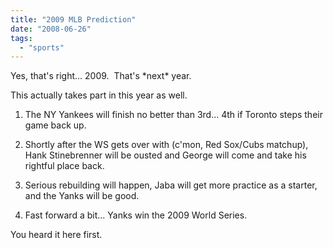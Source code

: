 ```yaml
---
title: "2009 MLB Prediction"
date: "2008-06-26"
tags:
  - "sports"
---
```


Yes, that's right... 2009.  That's \*next\* year.

  

This actually takes part in this year as well.

  

1) The NY Yankees will finish no better than 3rd... 4th if Toronto steps their game back up.

2) Shortly after the WS gets over with (c'mon, Red Sox/Cubs matchup), Hank Stinebrenner will be ousted and George will come and take his rightful place back.

3) Serious rebuilding will happen, Jaba will get more practice as a starter, and the Yanks will be good.

4) Fast forward a bit... Yanks win the 2009 World Series.

  

You heard it here first.
